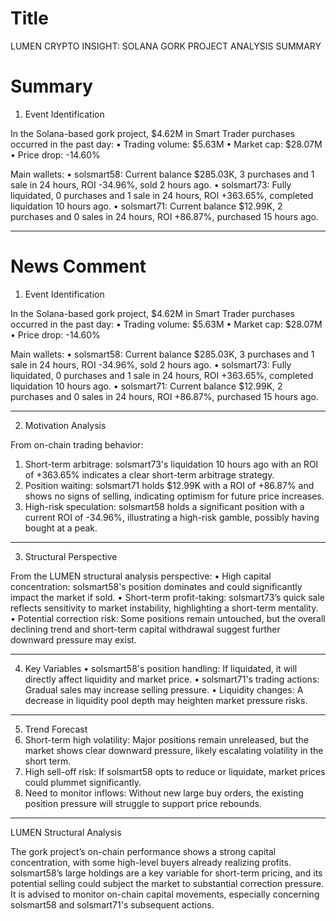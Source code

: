 # Title
LUMEN CRYPTO INSIGHT: SOLANA GORK PROJECT ANALYSIS SUMMARY

# Summary
1. Event Identification

In the Solana-based gork project, $4.62M in Smart Trader purchases occurred in the past day:
• Trading volume: $5.63M
• Market cap: $28.07M
• Price drop: -14.60%

Main wallets:
• solsmart58: Current balance $285.03K, 3 purchases and 1 sale in 24 hours, ROI -34.96%, sold 2 hours ago.
• solsmart73: Fully liquidated, 0 purchases and 1 sale in 24 hours, ROI +363.65%, completed liquidation 10 hours ago.
• solsmart71: Current balance $12.99K, 2 purchases and 0 sales in 24 hours, ROI +86.87%, purchased 15 hours ago.

---

# News Comment
1. Event Identification

In the Solana-based gork project, $4.62M in Smart Trader purchases occurred in the past day:
• Trading volume: $5.63M
• Market cap: $28.07M
• Price drop: -14.60%

Main wallets:
• solsmart58: Current balance $285.03K, 3 purchases and 1 sale in 24 hours, ROI -34.96%, sold 2 hours ago.
• solsmart73: Fully liquidated, 0 purchases and 1 sale in 24 hours, ROI +363.65%, completed liquidation 10 hours ago.
• solsmart71: Current balance $12.99K, 2 purchases and 0 sales in 24 hours, ROI +86.87%, purchased 15 hours ago.

---

2. Motivation Analysis

From on-chain trading behavior:
1. Short-term arbitrage: solsmart73's liquidation 10 hours ago with an ROI of +363.65% indicates a clear short-term arbitrage strategy.
2. Position waiting: solsmart71 holds $12.99K with a ROI of +86.87% and shows no signs of selling, indicating optimism for future price increases.
3. High-risk speculation: solsmart58 holds a significant position with a current ROI of -34.96%, illustrating a high-risk gamble, possibly having bought at a peak.

---

3. Structural Perspective

From the LUMEN structural analysis perspective:
• High capital concentration: solsmart58's position dominates and could significantly impact the market if sold.
• Short-term profit-taking: solsmart73’s quick sale reflects sensitivity to market instability, highlighting a short-term mentality.
• Potential correction risk: Some positions remain untouched, but the overall declining trend and short-term capital withdrawal suggest further downward pressure may exist.

---

4. Key Variables
• solsmart58's position handling: If liquidated, it will directly affect liquidity and market price.
• solsmart71's trading actions: Gradual sales may increase selling pressure.
• Liquidity changes: A decrease in liquidity pool depth may heighten market pressure risks.

---

5. Trend Forecast
1. Short-term high volatility: Major positions remain unreleased, but the market shows clear downward pressure, likely escalating volatility in the short term.
2. High sell-off risk: If solsmart58 opts to reduce or liquidate, market prices could plummet significantly.
3. Need to monitor inflows: Without new large buy orders, the existing position pressure will struggle to support price rebounds.

---

LUMEN Structural Analysis

The gork project’s on-chain performance shows a strong capital concentration, with some high-level buyers already realizing profits. solsmart58’s large holdings are a key variable for short-term pricing, and its potential selling could subject the market to substantial correction pressure. It is advised to monitor on-chain capital movements, especially concerning solsmart58 and solsmart71's subsequent actions.
